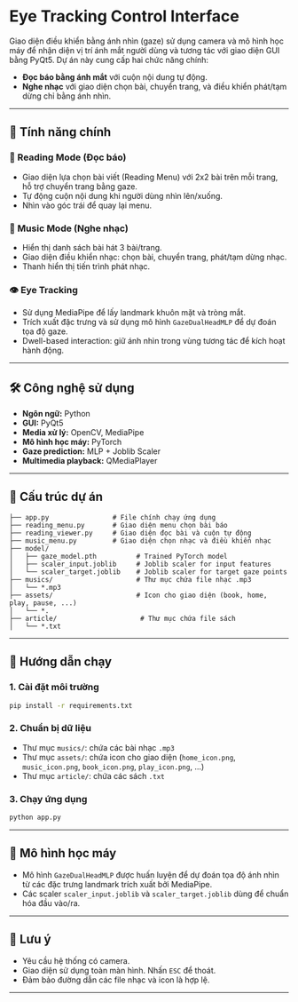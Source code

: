 
# Eye Tracking Control Interface

Giao diện điều khiển bằng ánh nhìn (gaze) sử dụng camera và mô hình học máy để nhận diện vị trí ánh mắt người dùng và tương tác với giao diện GUI bằng PyQt5. Dự án này cung cấp hai chức năng chính:

- **Đọc báo bằng ánh mắt** với cuộn nội dung tự động.
- **Nghe nhạc** với giao diện chọn bài, chuyển trang, và điều khiển phát/tạm dừng chỉ bằng ánh nhìn.

---

## 🎯 Tính năng chính

### 📖 Reading Mode (Đọc báo)
- Giao diện lựa chọn bài viết (Reading Menu) với 2x2 bài trên mỗi trang, hỗ trợ chuyển trang bằng gaze.
- Tự động cuộn nội dung khi người dùng nhìn lên/xuống.
- Nhìn vào góc trái để quay lại menu.

### 🎵 Music Mode (Nghe nhạc)
- Hiển thị danh sách bài hát 3 bài/trang.
- Giao diện điều khiển nhạc: chọn bài, chuyển trang, phát/tạm dừng nhạc.
- Thanh hiển thị tiến trình phát nhạc.

### 👁️ Eye Tracking
- Sử dụng MediaPipe để lấy landmark khuôn mặt và tròng mắt.
- Trích xuất đặc trưng và sử dụng mô hình `GazeDualHeadMLP` để dự đoán tọa độ gaze.
- Dwell-based interaction: giữ ánh nhìn trong vùng tương tác để kích hoạt hành động.

---

## 🛠️ Công nghệ sử dụng

- **Ngôn ngữ:** Python
- **GUI:** PyQt5
- **Media xử lý:** OpenCV, MediaPipe
- **Mô hình học máy:** PyTorch
- **Gaze prediction:** MLP + Joblib Scaler
- **Multimedia playback:** QMediaPlayer

---

## 📁 Cấu trúc dự án

```
├── app.py                # File chính chạy ứng dụng
├── reading_menu.py       # Giao diện menu chọn bài báo
├── reading_viewer.py     # Giao diện đọc bài và cuộn tự động
├── music_menu.py         # Giao diện chọn nhạc và điều khiển nhạc
├── model/
│   ├── gaze_model.pth          # Trained PyTorch model
│   ├── scaler_input.joblib     # Joblib scaler for input features
│   └── scaler_target.joblib    # Joblib scaler for target gaze points
├── musics/                     # Thư mục chứa file nhạc .mp3
│   └── *.mp3
├── assets/                     # Icon cho giao diện (book, home, play, pause, ...)
│   └── *.
├── article/                     # Thư mục chứa file sách
│   └── *.txt
```

---

## 🚀 Hướng dẫn chạy

### 1. Cài đặt môi trường

```bash
pip install -r requirements.txt
```

### 2. Chuẩn bị dữ liệu

- Thư mục `musics/`: chứa các bài nhạc `.mp3`
- Thư mục `assets/`: chứa icon cho giao diện (`home_icon.png`, `music_icon.png`, `book_icon.png`, `play_icon.png`, ...)
- Thư mục `article/`: chứa các sách `.txt`

### 3. Chạy ứng dụng

```bash
python app.py
```

---

## 🧠 Mô hình học máy

- Mô hình `GazeDualHeadMLP` được huấn luyện để dự đoán tọa độ ánh nhìn từ các đặc trưng landmark trích xuất bởi MediaPipe.
- Các scaler `scaler_input.joblib` và `scaler_target.joblib` dùng để chuẩn hóa đầu vào/ra.

---

## 📌 Lưu ý

- Yêu cầu hệ thống có camera.
- Giao diện sử dụng toàn màn hình. Nhấn `ESC` để thoát.
- Đảm bảo đường dẫn các file nhạc và icon là hợp lệ.

---
